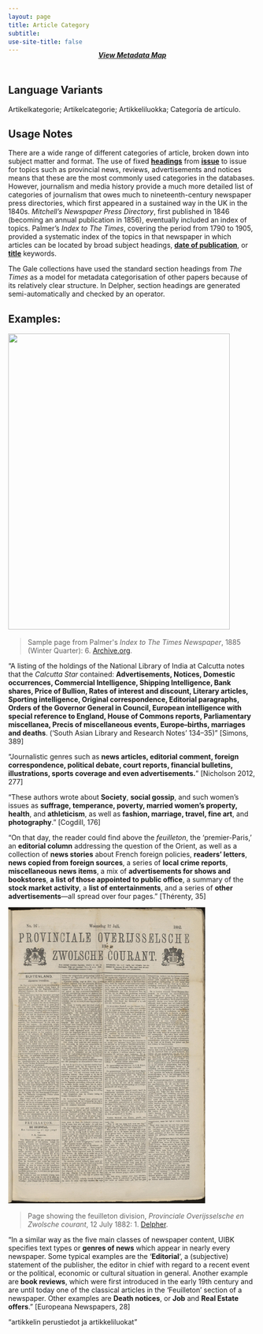```yaml
---
layout: page
title: Article Category
subtitle:  
use-site-title: false
---
```


<h4 style="text-align:center;font-style:italic;margin-top:-20px;margin-bottom:50px;"><a href="../../maps/article-category">View Metadata Map</a></h4>

## Language Variants

Artikelkategorie; Artikelcategorie; Artikkeliluokka; Categoría de
artículo.

## Usage Notes

There are a wide range of different categories of article, broken
down into subject matter and format. The use of fixed [**headings**](../section-heading) from
[**issue**](../issue-number) to issue for topics such as provincial news, reviews,
advertisements and notices means that these are the most commonly used
categories in the databases. However, journalism and media history
provide a much more detailed list of categories of journalism that owes
much to nineteenth-century newspaper press directories, which first
appeared in a sustained way in the UK in the 1840s. *Mitchell’s
Newspaper Press Directory*, first published in 1846 (becoming an annual
publication in 1856), eventually included an index of topics. Palmer’s
*Index to The Times*, covering the period from 1790 to 1905, provided a
systematic index of the topics in that newspaper in which articles can
be located by broad subject headings, [**date of publication**](../date), or
[**title**](../newspaper-title) keywords.

The Gale collections have used the standard section headings from *The
Times* as a model for metadata categorisation of other papers because of
its relatively clear structure. In Delpher, section headings are
generated semi-automatically and checked by an operator.

## Examples:
<img src="https://www.digitisednewspapers.net/img/palmersindex.jpg" width="450" height="600"/>  
  
> Sample page from Palmer's *Index to The Times Newspaper*, 1885 (Winter Quarter): 6.
> [Archive.org](https://archive.org/details/palmersindextot30unkngoog/page/n13/mode/2up).  
  
“A listing of the holdings of the National Library of India at
    Calcutta notes that the *Calcutta Star* contained: **Advertisements,
    Notices, Domestic occurrences, Commercial Intelligence, Shipping
    Intelligence, Bank shares, Price of Bullion, Rates of interest and
    discount, Literary articles, Sporting intelligence, Original
    correspondence, Editorial paragraphs, Orders of the Governor General
    in Council, European intelligence with special reference to England,
    House of Commons reports, Parliamentary miscellanea, Precis of
    miscellaneous events, Europe–births, marriages and deaths**. (‘South
    Asian Library and Research Notes’ 134–35)” \[Simons, 389\]

“Journalistic genres such as **news articles, editorial comment,
    foreign correspondence, political debate, court reports, financial
    bulletins, illustrations, sports coverage and even
    advertisements.**” \[Nicholson 2012, 277\]

“These authors wrote about **Society**, **social gossip**, and such
    women’s issues as **suffrage, temperance, poverty, married women’s
    property, health**, and **athleticism**, as well as **fashion,
    marriage, travel, fine art**, and **photography**.” \[Cogdill, 176\]

“On that day, the reader could find above the *feuilleton*, the
    ‘premier-Paris,’ an **editorial column** addressing the question
    of the Orient, as well as a collection of **news stories** about
    French foreign policies, **readers’ letters**, **news copied from
    foreign sources**, a series of **local crime reports**,
    **miscellaneous news items**, a mix of **advertisements for shows
    and bookstores**, **a list of those appointed to public office**, a
    summary of the **stock market activity**, a **list of
    entertainments**, and a series of **other advertisements**—all
    spread over four pages.” \[Thérenty, 35\]
    
<img src="../img/feuilleton.jpg" width="400" height="600"/>  
  
> Page showing the feuilleton division, *Provinciale Overijsselsche en Zwolsche courant*, 12 July 1882: 1.
> [Delpher](https://resolver.kb.nl/resolve?urn=MMHCO01:000061804:mpeg21:p001).  

“In a similar way as the five main classes of newspaper content,
    UIBK specifies text types or **genres of news** which appear in
    nearly every newspaper. Some typical examples are the
    ‘**Editorial**‘, a (subjective) statement of the publisher, the
    editor in chief with regard to a recent event or the political,
    economic or cultural situation in general. Another example are
    **book reviews**, which were first introduced in the early 19th
    century and are until today one of the classical articles in the
    ‘Feuilleton’ section of a newspaper. Other examples are **Death
    notices**, or **Job** and **Real Estate offers**.” \[Europeana
    Newspapers, 28\]

“artikkelin perustiedot ja artikkeliluokat”
